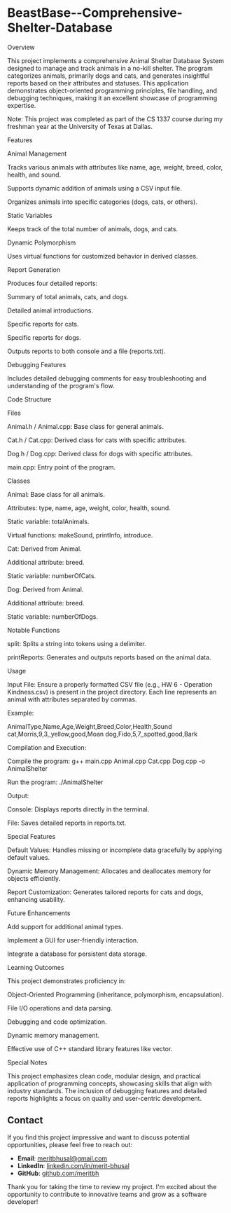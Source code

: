 # BeastBase--Comprehensive-Shelter-Database

Overview

This project implements a comprehensive Animal Shelter Database System designed to manage and track animals in a no-kill shelter. The program categorizes animals, primarily dogs and cats, and generates insightful reports based on their attributes and statuses. This application demonstrates object-oriented programming principles, file handling, and debugging techniques, making it an excellent showcase of programming expertise.

Note: This project was completed as part of the CS 1337 course during my freshman year at the University of Texas at Dallas.

Features

Animal Management

Tracks various animals with attributes like name, age, weight, breed, color, health, and sound.

Supports dynamic addition of animals using a CSV input file.

Organizes animals into specific categories (dogs, cats, or others).

Static Variables

Keeps track of the total number of animals, dogs, and cats.

Dynamic Polymorphism

Uses virtual functions for customized behavior in derived classes.

Report Generation

Produces four detailed reports:

Summary of total animals, cats, and dogs.

Detailed animal introductions.

Specific reports for cats.

Specific reports for dogs.

Outputs reports to both console and a file (reports.txt).

Debugging Features

Includes detailed debugging comments for easy troubleshooting and understanding of the program's flow.

Code Structure

Files

Animal.h / Animal.cpp: Base class for general animals.

Cat.h / Cat.cpp: Derived class for cats with specific attributes.

Dog.h / Dog.cpp: Derived class for dogs with specific attributes.

main.cpp: Entry point of the program.

Classes

Animal: Base class for all animals.

Attributes: type, name, age, weight, color, health, sound.

Static variable: totalAnimals.

Virtual functions: makeSound, printInfo, introduce.

Cat: Derived from Animal.

Additional attribute: breed.

Static variable: numberOfCats.

Dog: Derived from Animal.

Additional attribute: breed.

Static variable: numberOfDogs.

Notable Functions

split: Splits a string into tokens using a delimiter.

printReports: Generates and outputs reports based on the animal data.

Usage

Input File: Ensure a properly formatted CSV file (e.g., HW 6 - Operation Kindness.csv) is present in the project directory. Each line represents an animal with attributes separated by commas.

Example:

AnimalType,Name,Age,Weight,Breed,Color,Health,Sound
cat,Morris,9,3,,yellow,good,Moan
dog,Fido,5,7,,spotted,good,Bark

Compilation and Execution:

Compile the program: g++ main.cpp Animal.cpp Cat.cpp Dog.cpp -o AnimalShelter

Run the program: ./AnimalShelter

Output:

Console: Displays reports directly in the terminal.

File: Saves detailed reports in reports.txt.

Special Features

Default Values: Handles missing or incomplete data gracefully by applying default values.

Dynamic Memory Management: Allocates and deallocates memory for objects efficiently.

Report Customization: Generates tailored reports for cats and dogs, enhancing usability.

Future Enhancements

Add support for additional animal types.

Implement a GUI for user-friendly interaction.

Integrate a database for persistent data storage.

Learning Outcomes

This project demonstrates proficiency in:

Object-Oriented Programming (inheritance, polymorphism, encapsulation).

File I/O operations and data parsing.

Debugging and code optimization.

Dynamic memory management.

Effective use of C++ standard library features like vector.


Special Notes

This project emphasizes clean code, modular design, and practical application of programming concepts, showcasing skills that align with industry standards. The inclusion of debugging features and detailed reports highlights a focus on quality and user-centric development.

## Contact
If you find this project impressive and want to discuss potential opportunities, please feel free to reach out:

- **Email**: meritbhusal@gmail.com
- **LinkedIn**: [linkedin.com/in/merit-bhusal](https://www.linkedin.com/in/merit-bhusal-53304832b/)
- **GitHub**: [github.com/meritbh](https://github.com/meritbh)

Thank you for taking the time to review my project. I'm excited about the opportunity to contribute to innovative teams and grow as a software developer!


